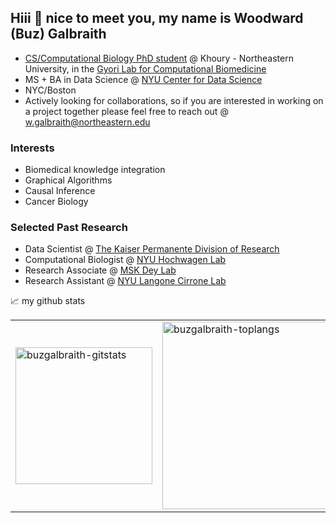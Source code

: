 ## Hiii 👋 nice to meet you, my name is Woodward (Buz) Galbraith
- [CS/Computational Biology PhD student](https://www.khoury.northeastern.edu/research_areas/computational-biology/) @ Khoury - Northeastern University, in the [Gyori Lab for Computational Biomedicine](https://gyorilab.github.io/)
- MS + BA in Data Science @ [NYU Center for Data Science](https://cds.nyu.edu/)
- NYC/Boston
- Actively looking for collaborations, so if you are interested in working on a project together please feel free to reach out @ w.galbraith@northeastern.edu
### Interests
- Biomedical knowledge integration 
- Graphical Algorithms
- Causal Inference
- Cancer Biology
### Selected Past Research
- Data Scientist @ [The Kaiser Permanente Division of Research](https://divisionofresearch.kaiserpermanente.org/)
- Computational Biologist @ [NYU Hochwagen Lab](https://hochwagenlab.bio.nyu.edu/) 
- Research Associate @ [MSK Dey Lab](https://www.mskcc.org/research/ski/labs/kushal-dey)
- Research Assistant @ [NYU Langone Cirrone Lab](https://github.com/jacirrone)


📈 my github stats
<table>
  <tr>
    <td>
      <img src="https://github-readme-stats.vercel.app/api?username=buzgalbraith&show_icons=true&theme=gotham&layout=compact" alt="buzgalbraith-gitstats" height="219"/>
    </td>
    <td>
      <img src="https://github-readme-stats.vercel.app/api/top-langs/?username=buzgalbraith&show_icons=true&theme=gotham&layout=compact" alt="buzgalbraith-toplangs" width="400" height="300"/>
    </td>
  </tr>
</table>

<!--
**buzgalbraith/buzgalbraith** is a ✨ _special_ ✨ repository because its `README.md` (this file) appears on your GitHub profile.

Here are some ideas to get you started:

- 🔭 I’m currently working on ...
- 🌱 I’m currently learning ...
- 👯 I’m looking to collaborate on ...
- 🤔 I’m looking for help with ...
- 💬 Ask me about ...
- 📫 How to reach me: ...
- 😄 Pronouns: ...
- ⚡ Fun fact: ...
-->
